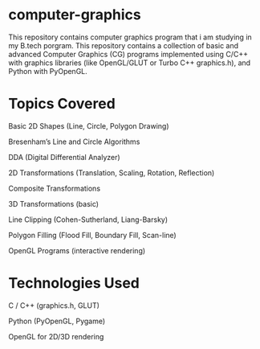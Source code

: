 # computer-graphics
This repository contains computer graphics program that i am studying in my B.tech porgram.
This repository contains a collection of basic and advanced Computer Graphics (CG) programs implemented using C/C++ with graphics libraries (like OpenGL/GLUT or Turbo C++ graphics.h), and Python with PyOpenGL.

# Topics Covered
 Basic 2D Shapes (Line, Circle, Polygon Drawing)

 Bresenham’s Line and Circle Algorithms

 DDA (Digital Differential Analyzer)

 2D Transformations (Translation, Scaling, Rotation, Reflection)

 Composite Transformations

 3D Transformations (basic)

 Line Clipping (Cohen-Sutherland, Liang-Barsky)

 Polygon Filling (Flood Fill, Boundary Fill, Scan-line)

 OpenGL Programs (interactive rendering)

 # Technologies Used
C / C++ (graphics.h, GLUT)

Python (PyOpenGL, Pygame)

OpenGL for 2D/3D rendering
